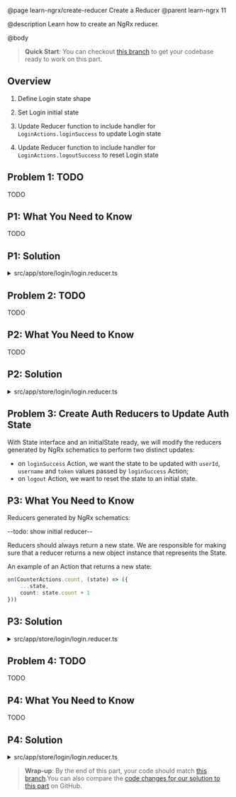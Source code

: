 @page learn-ngrx/create-reducer Create a Reducer
@parent learn-ngrx 11

@description Learn how to create an NgRx reducer.

@body

> **Quick Start**: You can checkout [this branch](https://github.com/bitovi/angular-ngrx-chat/tree/test-redirect-effects) to get your codebase ready to work on this part.

## Overview

1. Define Login state shape

2. Set Login initial state

3. Update Reducer function to include handler for `LoginActions.loginSuccess` to update Login state

4. Update Reducer function to include handler for `LoginActions.logoutSuccess` to reset Login state

## Problem 1: TODO

TODO

## P1: What You Need to Know

TODO

## P1: Solution

<details>
<summary>src/app/store/login/login.reducer.ts</summary>

@diff ../4-create-actions/login.reducer.ts ./login.reducer-define-state.ts only

</details>

## Problem 2: TODO

TODO

## P2: What You Need to Know

TODO

## P2: Solution

<details>
<summary>src/app/store/login/login.reducer.ts</summary>

@diff ./login.reducer-define-state.ts ./login.reducer-initial-state.ts only

</details>

## Problem 3: Create Auth Reducers to Update Auth State

With State interface and an initialState ready, we will modify the reducers generated by NgRx schematics to perform two distinct updates:

- on `loginSuccess` Action, we want the state to be updated with `userId`, `username` and `token` values passed by `loginSuccess` Action;
- on `logout` Action, we want to reset the state to an initial state.

## P3: What You Need to Know

Reducers generated by NgRx schematics:

--todo: show initial reducer--

Reducers should always return a new state. We are responsible for making sure that a reducer returns a new object instance that represents the State.

An example of an Action that returns a new state:

```ts
on(CounterActions.count, (state) => ({
    ...state,
    count: state.count + 1
}))
```

## P3: Solution

<details>
<summary>src/app/store/login/login.reducer.ts</summary>

@diff ./login.reducer-initial-state.ts ./login.reducer-on-login-success.ts only

</details>

## Problem 4: TODO

TODO

## P4: What You Need to Know

TODO

## P4: Solution

<details>
<summary>src/app/store/login/login.reducer.ts</summary>

@diff ./login.reducer-on-login-success.ts ./login.reducer.ts only

</details>

> **Wrap-up**: By the end of this part, your code should match [this branch](https://github.com/bitovi/angular-ngrx-chat/tree/create-reducer).You can also compare the [code changes for our solution to this part](https://github.com/bitovi/angular-ngrx-chat/compare/test-redirect-effects...create-reducer) on GitHub.
